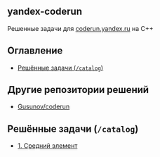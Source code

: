 ## yandex-coderun

Решенные задачи для [coderun.yandex.ru](https://coderun.yandex.ru/) на C++

## Оглавление

- [Решённые задачи (`/catalog`)](#tasks_catalog)


## Другие репозитории решений

- [Gusunov/coderun](https://github.com/Gosunov/coderun)


<a name="tasks_catalog"></a>
## Решённые задачи (`/catalog`)

- [1. Средний элемент](catalog/01-median-out-of-three.cpp)
